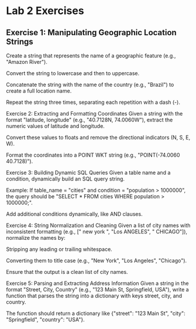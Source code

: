 # Lab 2 Exercises

## Exercise 1: Manipulating Geographic Location Strings

Create a string that represents the name of a geographic feature (e.g., "Amazon River").

Convert the string to lowercase and then to uppercase.

Concatenate the string with the name of the country (e.g., "Brazil") to create a full location name.

Repeat the string three times, separating each repetition with a dash (-).

Exercise 2: Extracting and Formatting Coordinates
Given a string with the format "latitude, longitude" (e.g., "40.7128N, 74.0060W"), extract the numeric values of latitude and longitude.

Convert these values to floats and remove the directional indicators (N, S, E, W).

Format the coordinates into a POINT WKT string (e.g., "POINT(-74.0060 40.7128)").

Exercise 3: Building Dynamic SQL Queries
Given a table name and a condition, dynamically build an SQL query string.

Example: If table_name = "cities" and condition = "population > 1000000", the query should be "SELECT * FROM cities WHERE population > 1000000;".

Add additional conditions dynamically, like AND clauses.

Exercise 4: String Normalization and Cleaning
Given a list of city names with inconsistent formatting (e.g., [" new york ", "Los ANGELES", "   CHICAGO"]), normalize the names by:

Stripping any leading or trailing whitespace.

Converting them to title case (e.g., "New York", "Los Angeles", "Chicago").

Ensure that the output is a clean list of city names.

Exercise 5: Parsing and Extracting Address Information
Given a string in the format "Street, City, Country" (e.g., "123 Main St, Springfield, USA"), write a function that parses the string into a dictionary with keys street, city, and country.

The function should return a dictionary like {"street": "123 Main St", "city": "Springfield", "country": "USA"}.
